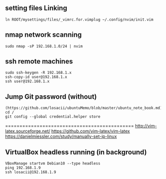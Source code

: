 ## setting files Linking
    ln ROOT/mysettings/files/_vimrc.for.vimplug ~/.config/nvim/init.vim

## nmap network scanning
    sudo nmap -sP 192.168.1.0/24 | nvim

## ssh remote machines
    sudo ssh-keygen -R 192.168.1.x
    ssh-copy-id user@192.168.1.x
    ssh user@192.168.1.x

## Jump Git password (without)
    (https://github.com/losacii/ubuntuMemo/blob/master/ubuntu_note_book.md)
    cd /
    git config --global credential.helper store

=============================================
    http://vim-latex.sourceforge.net/
    https://github.com/vim-latex/vim-latex
    https://danielmiessler.com/study/manually-set-ip-linux

## VirtualBox headless running (in background)
    VBoxManage startvm Debian10 --type headless
    ping 192.168.1.9
    ssh losacii@192.168.1.9
